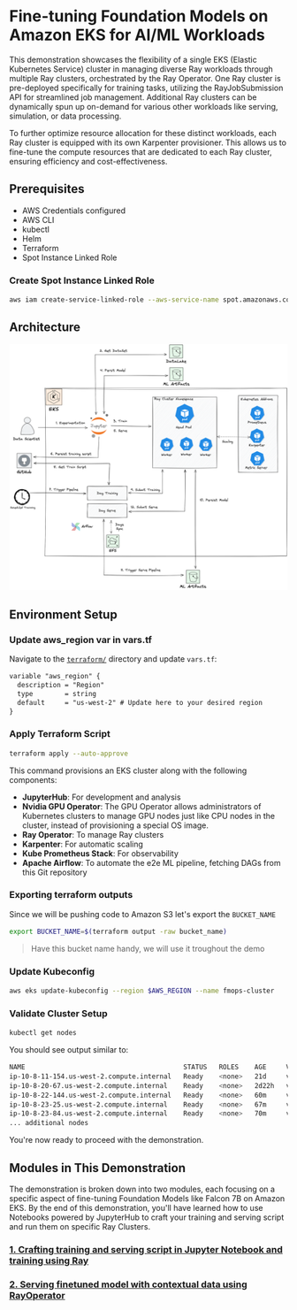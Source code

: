 # Fine-tuning Foundation Models on Amazon EKS for AI/ML Workloads

This demonstration showcases the flexibility of a single EKS (Elastic Kubernetes Service) cluster in managing diverse Ray workloads through multiple Ray clusters, orchestrated by the Ray Operator. One Ray cluster is pre-deployed specifically for training tasks, utilizing the RayJobSubmission API for streamlined job management. Additional Ray clusters can be dynamically spun up on-demand for various other workloads like serving, simulation, or data processing.

To further optimize resource allocation for these distinct workloads, each Ray cluster is equipped with its own Karpenter provisioner. This allows us to fine-tune the compute resources that are dedicated to each Ray cluster, ensuring efficiency and cost-effectiveness.

## Prerequisites

- AWS Credentials configured
- AWS CLI
- kubectl
- Helm
- Terraform
- Spot Instance Linked Role

### Create Spot Instance Linked Role

```bash
aws iam create-service-linked-role --aws-service-name spot.amazonaws.com
```

## Architecture

![ML Ops Arch Diagram](static/ml-ops-arch-diagram.png)

## Environment Setup

### Update aws_region var in vars.tf

Navigate to the [`terraform/`](terraform/) directory and update `vars.tf`:

```hcl
variable "aws_region" {
  description = "Region"
  type        = string
  default     = "us-west-2" # Update here to your desired region
}
```

### Apply Terraform Script

```bash
terraform apply --auto-approve
```

This command provisions an EKS cluster along with the following components:

- **JupyterHub**: For development and analysis
- **Nvidia GPU Operator**: The GPU Operator allows administrators of Kubernetes clusters to manage GPU nodes just like CPU nodes in the cluster, instead of provisioning a special OS image.
- **Ray Operator**: To manage Ray clusters
- **Karpenter**: For automatic scaling
- **Kube Prometheus Stack**: For observability
- **Apache Airflow**: To automate the e2e ML pipeline, fetching DAGs from this Git repository

### Exporting terraform outputs

Since we will be pushing code to Amazon S3 let's export the `BUCKET_NAME`

```bash
export BUCKET_NAME=$(terraform output -raw bucket_name)
```

> Have this bucket name handy, we will use it troughout the demo

### Update Kubeconfig

```bash
aws eks update-kubeconfig --region $AWS_REGION --name fmops-cluster
```

### Validate Cluster Setup

```bash
kubectl get nodes
```

You should see output similar to:

```bash
NAME                                        STATUS   ROLES    AGE     VERSION
ip-10-8-11-154.us-west-2.compute.internal   Ready    <none>   21d     v1.27.3-eks-a5565ad
ip-10-8-20-67.us-west-2.compute.internal    Ready    <none>   2d22h   v1.27.4-eks-8ccc7ba
ip-10-8-22-144.us-west-2.compute.internal   Ready    <none>   60m     v1.27.3
ip-10-8-23-25.us-west-2.compute.internal    Ready    <none>   67m     v1.27.3
ip-10-8-23-84.us-west-2.compute.internal    Ready    <none>   70m     v1.27.3
... additional nodes
```

You're now ready to proceed with the demonstration.

## Modules in This Demonstration

The demonstration is broken down into two modules, each focusing on a specific aspect of fine-tuning Foundation Models like Falcon 7B on Amazon EKS. By the end of this demonstration, you'll have learned how to use Notebooks powered by JupyterHub to craft your training and serving script and run them on specific Ray Clusters.

### [1. Crafting training and serving script in Jupyter Notebook and training using Ray](./modules/1-crafting-serving-training-notebook.md)
### [2. Serving finetuned model with contextual data using RayOperator](./modules/2-serving-finetuned-model.md)